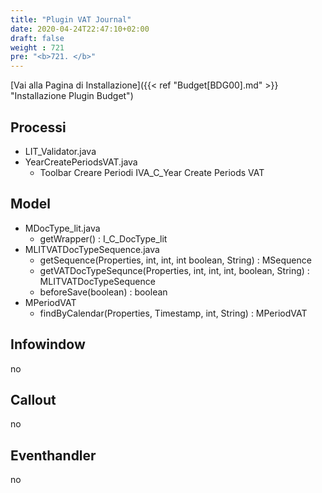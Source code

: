 ```yaml
---
title: "Plugin VAT Journal"
date: 2020-04-24T22:47:10+02:00
draft: false
weight : 721
pre: "<b>721. </b>"
---
```


[Vai alla Pagina di Installazione]({{< ref "Budget[BDG00].md" >}} "Installazione Plugin Budget")

## Processi
- LIT_Validator.java
- YearCreatePeriodsVAT.java
    - Toolbar Creare Periodi IVA_C_Year Create Periods VAT

## Model
- MDocType_lit.java
    - getWrapper() : I_C_DocType_lit
- MLITVATDocTypeSequence.java
    - getSequence(Properties, int, int, int boolean, String) : MSequence
    - getVATDocTypeSequnce(Properties, int, int, int, boolean, String) : MLITVATDocTypeSequence
    - beforeSave(boolean) : boolean
- MPeriodVAT
    - findByCalendar(Properties, Timestamp, int, String) : MPeriodVAT

## Infowindow
no

## Callout
no
    
## Eventhandler
no 


